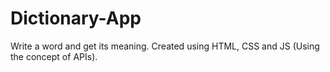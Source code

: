 # Dictionary-App

Write a word and get its meaning. Created using HTML, CSS and JS (Using the concept of APIs).